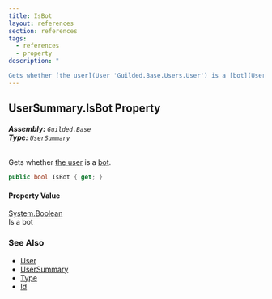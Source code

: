 ```yaml
---
title: IsBot
layout: references
section: references
tags:
  - references
  - property
description: "

Gets whether [the user](User 'Guilded.Base.Users.User') is a [bot](UserType#Guilded.Base.Users.UserType.Bot 'Guilded.Base.Users.UserType.Bot')."
---
```


## UserSummary.IsBot Property
###### **Assembly:** `Guilded.Base`<br/>**Type:** [`UserSummary`](UserSummary 'Guilded.Base.Users.UserSummary')

Gets whether [the user](User 'Guilded.Base.Users.User') is a [bot](UserType#Guilded.Base.Users.UserType.Bot 'Guilded.Base.Users.UserType.Bot').

```csharp
public bool IsBot { get; }
```

#### Property Value
[System.Boolean](https://docs.microsoft.com/en-us/dotnet/api/System.Boolean 'System.Boolean')  
Is a bot

### See Also
- [User](User 'Guilded.Base.Users.User')
- [UserSummary](UserSummary 'Guilded.Base.Users.UserSummary')
- [Type](UserSummary.Type 'Guilded.Base.Users.UserSummary.Type')
- [Id](UserSummary.Id 'Guilded.Base.Users.UserSummary.Id')